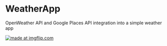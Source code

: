 # WeatherApp
OpenWeather API and Google Places API integration into a simple weather app

<a href="https://imgflip.com/gif/24j93a"><img src="https://i.imgflip.com/24j93a.gif" title="made at imgflip.com"/></a>
